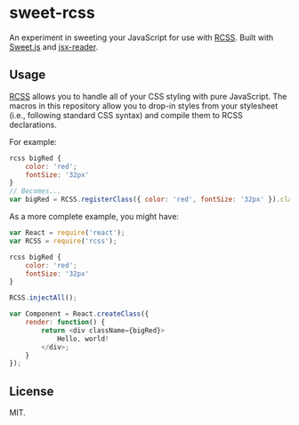 sweet-rcss
===

An experiment in sweeting your JavaScript for use with [RCSS](https://github.com/chenglou/RCSS). Built with [Sweet.js](http://sweetjs.org/) and [jsx-reader](https://github.com/jlongster/jsx-reader).

## Usage

[RCSS](https://github.com/chenglou/RCSS) allows you to handle all of your CSS styling with pure JavaScript. The macros in this repository allow you to drop-in styles from your stylesheet (i.e., following standard CSS syntax) and compile them to RCSS declarations.

For example:

```js
rcss bigRed {
    color: 'red';
    fontSize: '32px'
}
// Becomes...
var bigRed = RCSS.registerClass({ color: 'red', fontSize: '32px' }).className;
```

As a more complete example, you might have:

```js
var React = require('react');
var RCSS = require('rcss');

rcss bigRed {
    color: 'red';
    fontSize: '32px'
}

RCSS.injectAll();

var Component = React.createClass({
    render: function() {
        return <div className={bigRed}>
            Hello, world!
        </div>;
    }
});
```

## License

MIT.

